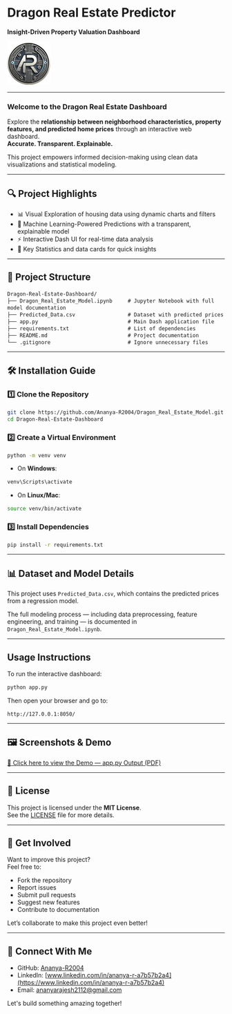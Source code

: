 # Dragon Real Estate Predictor

**Insight-Driven Property Valuation Dashboard**  

![Logo](assets/logo.png)

---

### Welcome to the Dragon Real Estate Dashboard

Explore the **relationship between neighborhood characteristics, property features, and predicted home prices** through an interactive web dashboard.  
**Accurate. Transparent. Explainable.**

This project empowers informed decision-making using clean data visualizations and statistical modeling.

---

## 🔍 Project Highlights

- 📊 Visual Exploration of housing data using dynamic charts and filters  
- 🤖 Machine Learning-Powered Predictions with a transparent, explainable model  
- ⚡ Interactive Dash UI for real-time data analysis  
- 📌 Key Statistics and data cards for quick insights  

---

## 📂 Project Structure

```
Dragon-Real-Estate-Dashboard/
├── Dragon_Real_Estate_Model.ipynb     # Jupyter Notebook with full model documentation
├── Predicted_Data.csv                 # Dataset with predicted prices
├── app.py                             # Main Dash application file
├── requirements.txt                   # List of dependencies
├── README.md                          # Project documentation
└── .gitignore                         # Ignore unnecessary files
```

---

## 🛠️ Installation Guide

### 1️⃣ Clone the Repository

```bash
git clone https://github.com/Ananya-R2004/Dragon_Real_Estate_Model.git
cd Dragon-Real-Estate-Dashboard
```

### 2️⃣ Create a Virtual Environment

```bash
python -m venv venv
```

- On **Windows**:
```bash
venv\Scripts\activate
```
- On **Linux/Mac**:
```bash
source venv/bin/activate
```

### 3️⃣ Install Dependencies

```bash
pip install -r requirements.txt
```

---

## 📊 Dataset and Model Details

This project uses `Predicted_Data.csv`, which contains the predicted prices from a regression model.  

The full modeling process — including data preprocessing, feature engineering, and training — is documented in `Dragon_Real_Estate_Model.ipynb`.

---

## Usage Instructions

To run the interactive dashboard:

```bash
python app.py
```

Then open your browser and go to:

```
http://127.0.0.1:8050/
```

---

## 🖼️ Screenshots & Demo

[📄 Click here to view the Demo — app.py Output (PDF)](Model_Analysis_Demo.pdf)

---

## 📝 License

This project is licensed under the **MIT License**.  
See the [LICENSE](LICENSE) file for more details.

---

## 🤝 Get Involved

Want to improve this project?  
Feel free to:

- Fork the repository
- Report issues
- Submit pull requests
- Suggest new features
- Contribute to documentation

Let’s collaborate to make this project even better!

---

## 🔗 Connect With Me

-  GitHub: [Ananya-R2004](https://github.com/Ananya-R2004)  
-  LinkedIn: [www.linkedin.com/in/ananya-r-a7b57b2a4](https://www.linkedin.com/in/ananya-r-a7b57b2a4)  
-  Email: ananyarajesh2112@gmail.com

Let's build something amazing together!

